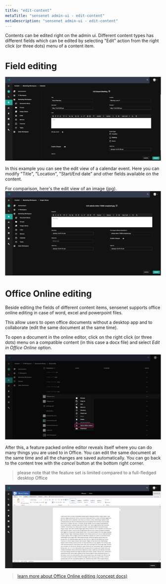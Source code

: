```yaml
---
title: "edit-content"
metaTitle: "sensenet admin-ui - edit-content"
metaDescription: "sensenet admin-ui - edit-content"
---
```


Contents can be edited right on the admin ui. Different content types has different fields which can be edited by selecting "Edit" action from the right click (or three dots) menu of a content item. 

# Field editing
![content-edit](/content/guides/img/content-edit.png)

In this example you can see the edit view of a calendar event. Here you can modify "Title", "Location", "Start/End date" and other fields available on the content.

For comparison, here's the edit view of an image (jpg).
![image-edit](/content/guides/img/image-edit.png)


# Office Online editing

Beside editing the fields of different content items, sensenet supports office online editing in case of word, excel and powerpoint files.

This allow users to open office documents without a desktop app and to collaborate (edit the same document at the same time).

To open a document in the online editor, click on the right click (or three dots) menu on a compatible content (in this case a docx file) and select *Edit in Office Online* option.

![Edit in Office Online option](/content/guides/img/office_edit_menu.png)

After this, a feature packed online editor reveals itself where you can do many things you are used to in Office. You can edit the same document at the same time and all the changes are saved automatically.
You can go back to the content tree with the *cancel* button at the bottom right corner.

> please note that the feature set is limited compared to a full-fledged desktop Office

![Office Online editor](/content/guides/img/office_editor.png)

> [learn more about Office Online editing (concept docs)](/content/concepts/collaboration/03-office-online-editing)

